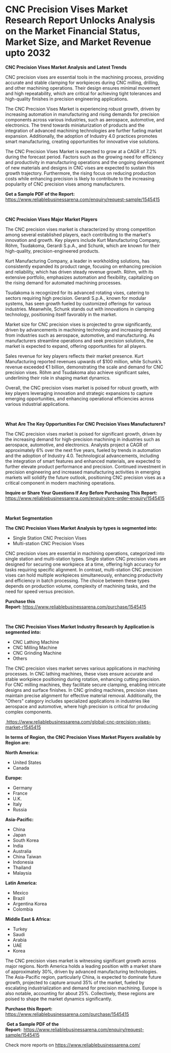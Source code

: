 <p><h1>CNC Precision Vises Market Research Report Unlocks Analysis on the Market Financial Status, Market Size, and Market Revenue upto 2032</h1></p><p><strong>CNC Precision Vises Market Analysis and Latest Trends</strong></p>
<p><p>CNC precision vises are essential tools in the machining process, providing accurate and stable clamping for workpieces during CNC milling, drilling, and other machining operations. Their design ensures minimal movement and high repeatability, which are critical for achieving tight tolerances and high-quality finishes in precision engineering applications.</p><p>The CNC Precision Vises Market is experiencing robust growth, driven by increasing automation in manufacturing and rising demands for precision components across various industries, such as aerospace, automotive, and electronics. The trend towards miniaturization of products and the integration of advanced machining technologies are further fueling market expansion. Additionally, the adoption of Industry 4.0 practices promotes smart manufacturing, creating opportunities for innovative vise solutions.</p><p>The CNC Precision Vises Market is expected to grow at a CAGR of 7.2% during the forecast period. Factors such as the growing need for efficiency and productivity in manufacturing operations and the ongoing development of new materials and designs in CNC vises are expected to sustain this growth trajectory. Furthermore, the rising focus on reducing production costs while enhancing precision is likely to contribute to the increasing popularity of CNC precision vises among manufacturers.</p></p>
<p><strong>Get a Sample PDF of the Report:&nbsp;</strong> <a href="https://www.reliablebusinessarena.com/enquiry/request-sample/1545415?utm_campaign=2039&utm_medium=2&utm_source=Github&utm_content=ia&utm_term=27022025&utm_id=cnc-precision-vises">https://www.reliablebusinessarena.com/enquiry/request-sample/1545415</a></p>
<p>&nbsp;</p>
<p><strong>CNC Precision Vises Major Market Players</strong></p>
<p><p>The CNC precision vises market is characterized by strong competition among several established players, each contributing to the market's innovation and growth. Key players include Kurt Manufacturing Company, Röhm, Tsudakoma, Gerardi S.p.A., and Schunk, which are known for their high-quality, precision-engineered products.</p><p>Kurt Manufacturing Company, a leader in workholding solutions, has consistently expanded its product range, focusing on enhancing precision and reliability, which has driven steady revenue growth. Röhm, with its extensive portfolio, emphasizes automation and flexibility, capitalizing on the rising demand for automated machining processes.</p><p>Tsudakoma is recognized for its advanced rotating vises, catering to sectors requiring high precision. Gerardi S.p.A., known for modular systems, has seen growth fueled by customized offerings for various industries. Meanwhile, Schunk stands out with innovations in clamping technology, positioning itself favorably in the market.</p><p>Market size for CNC precision vises is projected to grow significantly, driven by advancements in machining technology and increasing demand from industries such as aerospace, automotive, and manufacturing. As manufacturers streamline operations and seek precision solutions, the market is expected to expand, offering opportunities for all players.</p><p>Sales revenue for key players reflects their market presence. Kurt Manufacturing reported revenues upwards of $100 million, while Schunk’s revenue exceeded €1 billion, demonstrating the scale and demand for CNC precision vises. Röhm and Tsudakoma also achieve significant sales, underlining their role in shaping market dynamics.</p><p>Overall, the CNC precision vises market is poised for robust growth, with key players leveraging innovation and strategic expansions to capture emerging opportunities, and enhancing operational efficiencies across various industrial applications.</p></p>
<p>&nbsp;</p>
<p><strong>What Are The Key Opportunities For CNC Precision Vises Manufacturers?</strong></p>
<p><p>The CNC precision vises market is poised for significant growth, driven by the increasing demand for high-precision machining in industries such as aerospace, automotive, and electronics. Analysts project a CAGR of approximately 6% over the next five years, fueled by trends in automation and the adoption of Industry 4.0. Technological advancements, including the integration of smart features and enhanced materials, are expected to further elevate product performance and precision. Continued investment in precision engineering and increased manufacturing activities in emerging markets will solidify the future outlook, positioning CNC precision vises as a critical component in modern machining operations.</p></p>
<p><strong>Inquire or Share Your Questions If Any Before Purchasing This Report:</strong> <a href="https://www.reliablebusinessarena.com/enquiry/pre-order-enquiry/1545415?utm_campaign=2039&utm_medium=2&utm_source=Github&utm_content=ia&utm_term=27022025&utm_id=cnc-precision-vises">https://www.reliablebusinessarena.com/enquiry/pre-order-enquiry/1545415</a></p>
<p>&nbsp;</p>
<p><strong>Market Segmentation</strong></p>
<p><strong>The CNC Precision Vises Market Analysis by types is segmented into:</strong></p>
<p><ul><li>Single Station CNC Precision Vises</li><li>Multi-station CNC Precision Vises</li></ul></p>
<p><p>CNC precision vises are essential in machining operations, categorized into single station and multi-station types. Single station CNC precision vises are designed for securing one workpiece at a time, offering high accuracy for tasks requiring specific alignment. In contrast, multi-station CNC precision vises can hold multiple workpieces simultaneously, enhancing productivity and efficiency in batch processing. The choice between these types depends on production volume, complexity of machining tasks, and the need for speed versus precision.</p></p>
<p><strong>Purchase this Report:&nbsp;</strong><a href="https://www.reliablebusinessarena.com/purchase/1545415?utm_campaign=2039&utm_medium=2&utm_source=Github&utm_content=ia&utm_term=27022025&utm_id=cnc-precision-vises">https://www.reliablebusinessarena.com/purchase/1545415</a></p>
<p>&nbsp;</p>
<p><strong>The CNC Precision Vises Market Industry Research by Application is segmented into:</strong></p>
<p><ul><li>CNC Lathing Machine</li><li>CNC Milling Machine</li><li>CNC Grinding Machine</li><li>Others</li></ul></p>
<p><p>The CNC precision vises market serves various applications in machining processes. In CNC lathing machines, these vises ensure accurate and stable workpiece positioning during rotation, enhancing cutting precision. For CNC milling machines, they facilitate secure clamping, enabling intricate designs and surface finishes. In CNC grinding machines, precision vises maintain precise alignment for effective material removal. Additionally, the "Others" category includes specialized applications in industries like aerospace and automotive, where high precision is critical for producing complex components.</p></p>
<p><a href="https://www.reliablebusinessarena.com/global-cnc-precision-vises-market-r1545415?utm_campaign=2039&utm_medium=2&utm_source=Github&utm_content=ia&utm_term=27022025&utm_id=cnc-precision-vises">&nbsp;https://www.reliablebusinessarena.com/global-cnc-precision-vises-market-r1545415</a></p>
<p><strong>In terms of Region, the CNC Precision Vises Market Players available by Region are:</strong></p>
<p>
    <p> <strong> North America: </strong>
        <ul>
            <li>United States</li>
            <li>Canada</li>
        </ul>
        </p> 
    <p> <strong> Europe: </strong>
        <ul>
            <li>Germany</li>
            <li>France</li>
            <li>U.K.</li>
            <li>Italy</li>
            <li>Russia</li>
        </ul>
        </p> 
    <p> <strong> Asia-Pacific: </strong>
        <ul>
            <li>China</li>
            <li>Japan</li>
            <li>South Korea</li>
            <li>India</li>
            <li>Australia</li>
            <li>China Taiwan</li>
            <li>Indonesia</li>
            <li>Thailand</li>
            <li>Malaysia</li>
        </ul>
        </p> 
    <p> <strong> Latin America: </strong>
        <ul>
            <li>Mexico</li>
            <li>Brazil</li>
            <li>Argentina Korea</li>
            <li>Colombia</li>
        </ul>
        </p> 
    <p> <strong> Middle East & Africa: </strong>
        <ul>
            <li>Turkey</li>
            <li>Saudi</li>
            <li>Arabia</li>
            <li>UAE</li>
            <li>Korea</li>
        </ul>
    </p>
    </p>
<p><p>The CNC precision vises market is witnessing significant growth across major regions. North America holds a leading position with a market share of approximately 30%, driven by advanced manufacturing technologies. The Asia-Pacific region, particularly China, is expected to dominate future growth, projected to capture around 35% of the market, fueled by escalating industrialization and demand for precision machining. Europe is also notable, accounting for about 25%. Collectively, these regions are poised to shape the market dynamics significantly.</p></p>
<p><strong>Purchase this Report: </strong><a href="https://www.reliablebusinessarena.com/purchase/1545415?utm_campaign=2039&utm_medium=2&utm_source=Github&utm_content=ia&utm_term=27022025&utm_id=cnc-precision-vises">https://www.reliablebusinessarena.com/purchase/1545415</a></p>
<p>&nbsp;<strong>Get a Sample PDF of the Report:&nbsp;&nbsp;</strong><a href="https://www.reliablebusinessarena.com/enquiry/request-sample/1545415?utm_campaign=2039&utm_medium=2&utm_source=Github&utm_content=ia&utm_term=27022025&utm_id=cnc-precision-vises">https://www.reliablebusinessarena.com/enquiry/request-sample/1545415</a></p>
<p><strong></strong></p>
<p>Check more reports on <a href="https://www.reliablebusinessarena.com/?utm_campaign=2039&utm_medium=2&utm_source=Github&utm_content=ia&utm_term=27022025&utm_id=cnc-precision-vises">https://www.reliablebusinessarena.com/</a></p>